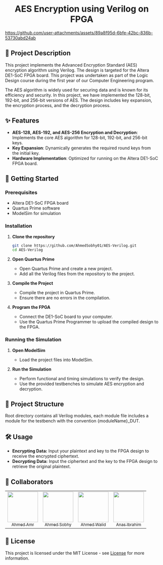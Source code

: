 # <h1 align="center">AES Encryption using Verilog on FPGA</h1>

https://github.com/user-attachments/assets/89a8f95d-6bfe-42bc-836b-53730abd24ab

## 📝 Project Description

This project implements the Advanced Encryption Standard (AES) encryption algorithm using Verilog. The design is targeted for the Altera DE1-SoC FPGA board. This project was undertaken as part of the Logic Design course during the first year of our Computer Engineering program.

The AES algorithm is widely used for securing data and is known for its efficiency and security. In this project, we have implemented the 128-bit, 192-bit, and 256-bit versions of AES. The design includes key expansion, the encryption process, and the decryption process.

## ✨ Features

-   **AES-128, AES-192, and AES-256 Encryption and Decryption**: Implements the core AES algorithm for 128-bit, 192-bit, and 256-bit keys.
-   **Key Expansion**: Dynamically generates the required round keys from the initial key.
-   **Hardware Implementation**: Optimized for running on the Altera DE1-SoC FPGA board.

## 🚀 Getting Started

### Prerequisites

-   Altera DE1-SoC FPGA board
-   Quartus Prime software
-   ModelSim for simulation

### Installation

1. **Clone the repository**

    ```bash
    git clone https://github.com/AhmedSobhy01/AES-Verilog.git
    cd AES-Verilog
    ```

2. **Open Quartus Prime**

    - Open Quartus Prime and create a new project.
    - Add all the Verilog files from the repository to the project.

3. **Compile the Project**

    - Compile the project in Quartus Prime.
    - Ensure there are no errors in the compilation.

4. **Program the FPGA**
    - Connect the DE1-SoC board to your computer.
    - Use the Quartus Prime Programmer to upload the compiled design to the FPGA.

### Running the Simulation

1. **Open ModelSim**

    - Load the project files into ModelSim.

2. **Run the Simulation**
    - Perform functional and timing simulations to verify the design.
    - Use the provided testbenches to simulate AES encryption and decryption.

## 📁 Project Structure

Root directory contains all Verilog modules, each module file includes a module for the testbench with the convention {moduleName}\_DUT.

## 🛠️ Usage

-   **Encrypting Data:** Input your plaintext and key to the FPGA design to receive the encrypted ciphertext.
-   **Decrypting Data:** Input the ciphertext and the key to the FPGA design to retrieve the original plaintext.

## 👥 Collaborators

<table>
<tr>
  <td align = "center"> 
	<a href = "https://github.com/AhmedAmrNabil">
	  <img src = "https://github.com/AhmedAmrNabil.png" width = 100>
	  <br />
	  <sub> Ahmed Amr </sub>
	</a>
  </td>
  <td align = "center"> 
	<a href = "https://github.com/AhmedSobhy01">
	  <img src = "https://github.com/AhmedSobhy01.png" width = 100>
	  <br />
	  <sub> Ahmed Sobhy </sub>
	</a>
  </td>
  <td align = "center"> 
	<a href = "https://github.com/AWS132">
	  <img src = "https://github.com/AWS132.png" width = 100>
	  <br />
	  <sub> Ahmed Walid </sub>
	</a>
  </td>
  <td align = "center"> 
	<a href = "https://github.com/anas-ibrahem">
	  <img src = "https://github.com/anas-ibrahem.png" width = 100>
	  <br />
	  <sub> Anas Ibrahim </sub>
	</a>
  </td>
</tr>
</table>

## 📜 License

This project is licensed under the MIT License - see [License](LICENSE) for more information.
